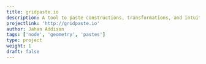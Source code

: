 ```yaml
---
title: gridpaste.io
description: A tool to paste constructions, transformations, and intuitive proofs on the geometric plane
projectlink: 'http://gridpaste.io'
author: Jahan Addison
tags: ['node', 'geometry', 'pastes']
type: project
weight: 1
draft: false
---
```

